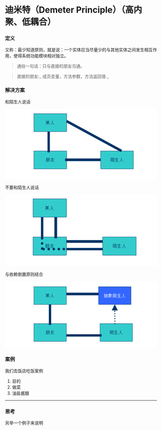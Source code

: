 迪米特（Demeter Principle）（高内聚、低耦合）
===============================
### 定义
又称：最少知道原则，就是说：一个实体应当尽量少的与其他实体之间发生相互作用，使得系统功能模块相对独立。
> 通俗一句话：只与直接的朋友沟通。

> 直接的朋友:_ 成员变量，方法参数，方法返回值 _

### 解决方案
 和陌生人说话

![alt text](images/1.png '')

 不要和陌生人说话

![alt text](images/2.png '')

 与依赖倒置原则结合

![alt text](images/3.png '')
### 案例
我们去饭店吃饭案例
1. 目的
1. 做菜
1. 油盐酱醋
***
### 恩考

另举一个例子来说明
